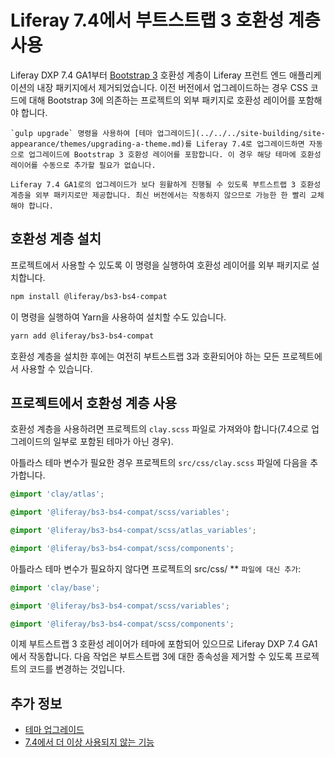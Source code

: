 # Liferay 7.4에서 부트스트랩 3 호환성 계층 사용

Liferay DXP 7.4 GA1부터 [Bootstrap 3](https://getbootstrap.com/) 호환성 계층이 Liferay 프런트 엔드 애플리케이션의 내장 패키지에서 제거되었습니다. 이전 버전에서 업그레이드하는 경우 CSS 코드에 대해 Bootstrap 3에 의존하는 프로젝트의 외부 패키지로 호환성 레이어를 포함해야 합니다.

```{note}
`gulp upgrade` 명령을 사용하여 [테마 업그레이드](../../../site-building/site-appearance/themes/upgrading-a-theme.md)를 Liferay 7.4로 업그레이드하면 자동으로 업그레이드에 Bootstrap 3 호환성 레이어를 포함합니다. 이 경우 해당 테마에 호환성 레이어를 수동으로 추가할 필요가 없습니다.
```

```{warning}
Liferay 7.4 GA1로의 업그레이드가 보다 원활하게 진행될 수 있도록 부트스트랩 3 호환성 계층을 외부 패키지로만 제공합니다. 최신 버전에서는 작동하지 않으므로 가능한 한 빨리 교체해야 합니다.
```

## 호환성 계층 설치

프로젝트에서 사용할 수 있도록 이 명령을 실행하여 호환성 레이어를 외부 패키지로 설치합니다.

```bash
npm install @liferay/bs3-bs4-compat
```

이 명령을 실행하여 Yarn을 사용하여 설치할 수도 있습니다.

```bash
yarn add @liferay/bs3-bs4-compat
```

호환성 계층을 설치한 후에는 여전히 부트스트랩 3과 호환되어야 하는 모든 프로젝트에서 사용할 수 있습니다.

## 프로젝트에서 호환성 계층 사용

호환성 계층을 사용하려면 프로젝트의 `clay.scss` 파일로 가져와야 합니다(7.4</a>으로
업그레이드의 일부로 포함된 테마가 아닌 경우).</p> 

아틀라스 테마 변수가 필요한 경우 프로젝트의 `src/css/clay.scss` 파일에 다음을 추가합니다.



```css
@import 'clay/atlas';

@import '@liferay/bs3-bs4-compat/scss/variables';

@import '@liferay/bs3-bs4-compat/scss/atlas_variables';

@import '@liferay/bs3-bs4-compat/scss/components';
```


아틀라스 테마 변수가 필요하지 않다면 프로젝트의</strong> src/css/ ** `파일에 대신 추가`:</p> 



```css
@import 'clay/base';

@import '@liferay/bs3-bs4-compat/scss/variables';

@import '@liferay/bs3-bs4-compat/scss/components';
```


이제 부트스트랩 3 호환성 레이어가 테마에 포함되어 있으므로 Liferay DXP 7.4 GA1에서 작동합니다. 다음 작업은 부트스트랩 3에 대한 종속성을 제거할 수 있도록 프로젝트의 코드를 변경하는 것입니다. 



## 추가 정보

* [테마 업그레이드](../../../site-building/site-appearance/themes/upgrading-a-theme.md)
* [7.4에서 더 이상 사용되지 않는 기능](../../../installation-and-upgrades/upgrading-liferay/reference/maintenance-mode-and-deprecations-in-7-4.md#features-deprecated-in-7-4)
